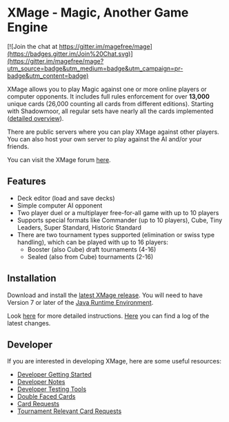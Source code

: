 # XMage - Magic, Another Game Engine

[![Join the chat at https://gitter.im/magefree/mage](https://badges.gitter.im/Join%20Chat.svg)](https://gitter.im/magefree/mage?utm_source=badge&utm_medium=badge&utm_campaign=pr-badge&utm_content=badge)

XMage allows you to play Magic against one or more online players or computer opponents. It includes full rules enforcement for over **13,000** unique cards (26,000 counting all cards from different editions). Starting with Shadowmoor, all regular sets have nearly all the cards implemented ([detailed overview](http://ct-magefree.rhcloud.com/stats)).

There are public servers where you can play XMage against other players. You can also host your own server to play against the AI and/or your friends.

You can visit the XMage forum [here](http://www.slightlymagic.net/forum/viewforum.php?f=70).

## Features
* Deck editor (load and save decks)
* Simple computer AI opponent
* Two player duel or a multiplayer free-for-all game with up to 10 players
* Supports special formats like Commander (up to 10 players), Cube, Tiny Leaders, Super Standard, Historic Standard
* There are two tournament types supported (elimination or swiss type handling), which can be played with up to 16 players:
  * Booster (also Cube) draft tournaments (4-16)
  * Sealed (also from Cube) tournaments (2-16)


## Installation
Download and install the [latest XMage release](http://XMage.de).
You will need to have Version 7 or later of the [Java Runtime Environment](http://java.com/en/).

Look [here](http://www.slightlymagic.net/forum/viewtopic.php?f=70&t=13632) for more detailed instructions.
[Here](http://github.com/magefree/mage/wiki/Release-changes) you can find a log of the latest changes.

## Developer

If you are interested in developing XMage, here are some useful resources:
* [Developer Getting Started](http://github.com/magefree/mage/wiki/Developer-Getting-Started)
* [Developer Notes](http://github.com/magefree/mage/wiki/Developer-Notes)
* [Developer Testing Tools](http://github.com/magefree/mage/wiki/Developer-Testing-Tools)
* [Double Faced Cards](http://github.com/magefree/mage/wiki/Double-Faced-Cards)
* [Card Requests](http://www.slightlymagic.net/forum/viewtopic.php?f=70&t=4554)
* [Tournament Relevant Card Requests](http://www.slightlymagic.net/forum/viewtopic.php?f=70&t=14062)
